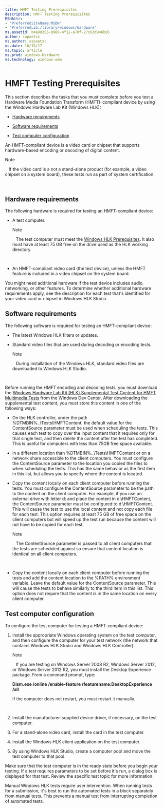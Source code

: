 ```yaml
---
title: HMFT Testing Prerequisites
description: HMFT Testing Prerequisites
MSHAttr:
- 'PreferredSiteName:MSDN'
- 'PreferredLib:/library/windows/hardware'
ms.assetid: b4a88365-9960-4f12-a70f-27c63d946b86
author: sapaetsc
ms.author: sapaetsc
ms.date: 10/15/17
ms.topic: article
ms.prod: windows-hardware
ms.technology: windows-oem
---
```


# HMFT Testing Prerequisites


This section describes the tasks that you must complete before you test a Hardware Media Foundation Transform (HMFT)–compliant device by using the Windows Hardware Lab Kit (Windows HLK):

-   [Hardware requirements](#bkmk-hck-hmft-hr)

-   [Software requirements](#bkmk-hck-hmft-sr)

-   [Test computer configuration](#bkmk-hck-hmft-tc)

An HMFT-compliant device is a video card or chipset that supports hardware-based encoding or decoding of digital content.

>[!NOTE]
>  
If the video card is a not a stand-alone product (for example, a video chipset on a system board), these tests run as part of system certification.

 

## <span id="BKMK_HCK_HMFT_hR"></span><span id="bkmk-hck-hmft-hr"></span><span id="BKMK_HCK_HMFT_HR"></span>Hardware requirements


The following hardware is required for testing an HMFT-compliant device:

-   A test computer.

    >[!NOTE]
    >  
    The test computer must meet the [Windows HLK Prerequisites](..\getstarted\windows-hlk-prerequisites.md). It also must have at least 75 GB free on the drive used as the HLK working directory.

     

-   An HMFT-compliant video card (the test device), unless the HMFT feature is included in a video chipset on the system board.

You might need additional hardware if the test device includes audio, networking, or other features. To determine whether additional hardware requirements apply, see the description for each test that's identified for your video card or chipset in Windows HLK Studio.

## <span id="BKMK_HCK_HMFT_sR"></span><span id="bkmk-hck-hmft-sr"></span><span id="BKMK_HCK_HMFT_SR"></span>Software requirements


The following software is required for testing an HMFT-compliant device:

-   The latest Windows HLK filters or updates.

-   Standard video files that are used during decoding or encoding tests.

    >[!NOTE]
    >  
    During installation of the Windows HLK, standard video files are downloaded to Windows HLK Studio.

     

Before running the HMFT encoding and decoding tests, you must download the [Windows Hardware Lab Kit (HLK) Supplemental Test Content for HMFT Multimedia Tests](http://msdn.microsoft.com/en-us/windows/hardware/hh852358) from the Windows Dev Center. After downloading the supplemental test content, you must store this content in one of the following ways:

-   On the HLK controller, under the path %DTMBIN%..\\Tests\\HMFTContent, the default value for the ContentSource parameter must be used when scheduling the tests. This causes each test to copy over the input content that it requires only for that single test, and then delete the content after the test has completed. This is useful for computers with less than 75GB free space available.

-   In a different location than %DTMBIN%..\\Tests\\HMFTContent or on a network share accessible to the client computers. You must configure the ContentSource parameter to the location you copied the files to when scheduling the tests. This has the same behavior as the first item in this list, but allows you to specify where the content is located.

-   Copy the content locally on each client computer before running the tests. You must configure the ContentSource parameter to be the path to the content on the client computer. For example, if you use an external drive with letter d: and place the content in d:\\HMFTContent, the ContentSource parameter must be configured to d:\\HMFTContent. This will cause the test to use the local content and not copy each file for each test. This option requires at least 75 GB of free space on the client computers but will speed up the test run because the content will not have to be copied for each test.

    >[!NOTE]
    >  
    The ContentSource parameter is passed to all client computers that the tests are scheduled against so ensure that content location is identical on all client computers.

     

-   Copy the content locally on each client computer before running the tests and add the content location to the %PATH% environment variable. Leave the default value for the ContentSource parameter. This will cause the tests to behave similarly to the third item in this list. This option does not require that the content is in the same location on every client computer.

## <span id="BKMK_HCK_HMFT_tC"></span><span id="bkmk-hck-hmft-tc"></span><span id="BKMK_HCK_HMFT_TC"></span>Test computer configuration


To configure the test computer for testing a HMFT-compliant device:

1.  Install the appropriate Windows operating system on the test computer, and then configure the computer for your test network (the network that contains Windows HLK Studio and Windows HLK Controller).

    >[!NOTE]
    >  
    If you are testing on Windows Server 2008 R2, Windows Server 2012, or Windows Server 2012 R2, you must install the Desktop Experience package. From a command prompt, type:

    **Dism.exe /online /enable-feature /featurename:DesktopExperience /all**

    If the computer does not restart, you must restart it manually.

     

2.  Install the manufacturer-supplied device driver, if necessary, on the test computer.

3.  For a stand-alone video card, install the card in the test computer.

4.  Install the Windows HLK client application on the test computer.

5.  By using Windows HLK Studio, create a computer pool and move the test computer to that pool.

Make sure that the test computer is in the ready state before you begin your testing. If a test requires parameters to be set before it's run, a dialog box is displayed for that test. Review the specific test topic for more information.

Manual Windows HLK tests require user intervention. When running tests for a submission, it's best to run the automated tests in a block separately from manual tests. This prevents a manual test from interrupting completion of automated tests.

 

 






